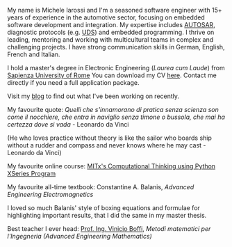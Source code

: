 My name is Michele Iarossi and I'm a seasoned software engineer with 15+ years of experience in the automotive sector, focusing on embedded software development and integration. My expertise includes [AUTOSAR](https://www.autosar.org/), diagnostic protocols (e.g. [UDS](https://www.iso.org/standard/72439.html)) and embedded programming. I thrive on leading, mentoring and working with multicultural teams in complex and challenging projects. I have strong communication skills in German, English, French and Italian.

I hold a master's degree in Electronic Engineering (_Laurea cum Laude_) from [Sapienza University of Rome](https://www.uniroma1.it/en/pagina-strutturale/home)
You can download my CV [here](https://github.com/MicheleIarossi/CV/blob/main/cv.pdf). Contact me directly if you need a full application package.

Visit my [blog](https://www.mathsophy.com/blog) to find out what I've been working on recently.

My favourite quote: _Quelli che s'innamorano di pratica senza scienza son come il nocchiere, che entra in naviglio senza timone o bussola, che mai ha certezza dove si vada_ - Leonardo da Vinci

(He who loves practice without theory is like the sailor who boards ship without a rudder and compass and never knows where he may cast - Leonardo da Vinci)

My favourite online course: [MITx's Computational Thinking using Python XSeries Program](https://www.edx.org/xseries/mitx-computational-thinking-using-python?index=undefined)

My favourite all-time textbook: Constantine A. Balanis, _Advanced Engineering Electromagnetics_

I loved so much Balanis' style of boxing equations and formulae for highlighting important results, that I did the same in my master thesis.

Best teacher I ever head: [Prof. Ing. Vinicio Boffi](https://ne.oregonstate.edu/ICTT/talks/ICTT-22_talks/Thursday_Morning_1/boffi-memoriam-ictt-2011.pdf), _Metodi matematici per l'Ingegneria (Advanced Engineering Mathematics)_
